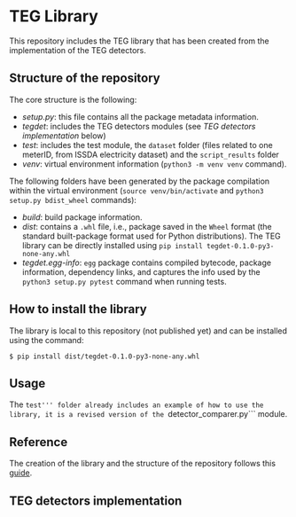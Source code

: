 # TEG Library 
This repository includes the TEG library that has been created from the implementation of the TEG detectors.

## Structure of the repository
The core structure is the following:
- *setup.py*:  this file  contains all the package metadata information. 
- *tegdet*: includes the TEG detectors modules  (see *TEG detectors implementation* below)
- *test*: includes the test module, the ```dataset``` folder (files related to one meterID, from ISSDA electricity dataset) and the ```script_results``` folder
- *venv*: virtual environment information (```python3 -m venv venv``` command).

The following folders have been generated by the package compilation within the virtual environment 
(```source venv/bin/activate``` and ```python3 setup.py bdist_wheel``` commands):
- *build*:  build package information.
- *dist*: contains a ```.whl``` file, i.e., package saved in the ```Wheel``` format (the standard built-package format used for Python distributions). 
The TEG library can be directly installed   using ```pip install tegdet-0.1.0-py3-none-any.whl``` 
- *tegdet.egg-info*: ```egg``` package contains compiled bytecode, package information, dependency links, and captures the info used 
by the ```python3 setup.py pytest``` command when running tests.
 
## How to install the library
The library is local to this repository (not published yet) and can be installed using the command:

```$ pip install dist/tegdet-0.1.0-py3-none-any.whl```

## Usage
The ```test''' folder already includes an example of how to use the library, it is a revised version of the ```detector_comparer.py``` module.

## Reference
The creation of the library and the structure of the repository follows this  [guide](https://medium.com/analytics-vidhya/how-to-create-a-python-library-7d5aea80cc3f).


## TEG detectors implementation
